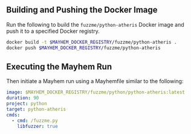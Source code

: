 ## Building and Pushing the Docker Image

Run the following to build the `fuzzme/python-atheris` Docker image and push it to a specified Docker registry.

```sh
docker build -t $MAYHEM_DOCKER_REGISTRY/fuzzme/python-atheris .
docker push $MAYHEM_DOCKER_REGISTRY/fuzzme/python-atheris
```

## Executing the Mayhem Run

Then initiate a Mayhem run using a Mayhemfile similar to the following:

```yaml
image: $MAYHEM_DOCKER_REGISTRY/fuzzme/python/python-atheris:latest
duration: 90
project: python
target: python-atheris
cmds:
  - cmd: /fuzzme.py
    libfuzzer: true
```